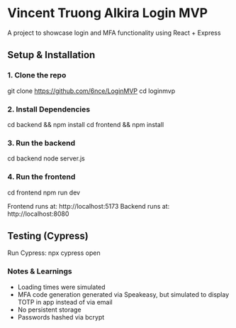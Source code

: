 # Vincent Truong Alkira Login MVP

A project to showcase login and MFA functionality using React + Express

## Setup & Installation

### 1. Clone the repo
git clone https://github.com/6nce/LoginMVP
cd loginmvp

### 2. Install Dependencies
cd backend && npm install
cd frontend && npm install

### 3. Run the backend
cd backend
node server.js

### 4. Run the frontend
cd frontend
npm run dev

Frontend runs at: http://localhost:5173
Backend runs at: http://localhost:8080


## Testing (Cypress)
Run Cypress:
npx cypress open

### Notes & Learnings
- Loading times were simulated
- MFA code generation generated via Speakeasy, but simulated to display TOTP in app instead of via email
- No persistent storage
- Passwords hashed via bcrypt
